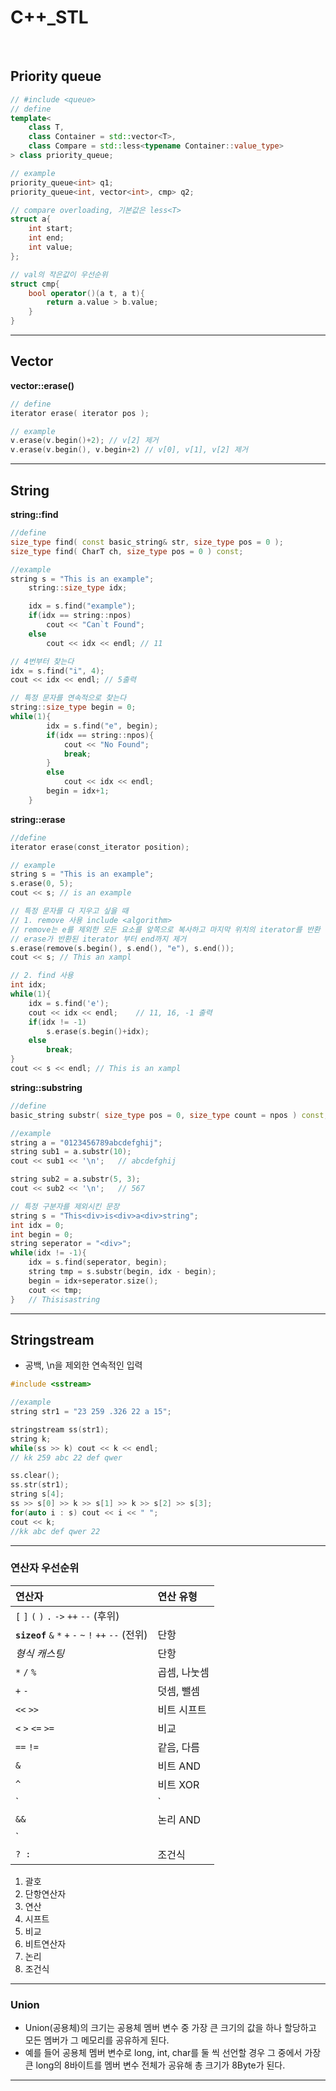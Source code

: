 # C++_STL

<Br>

## Priority queue

```c++
// #include <queue>
// define 
template<
    class T,
    class Container = std::vector<T>,
    class Compare = std::less<typename Container::value_type>
> class priority_queue;

// example
priority_queue<int> q1;
priority_queue<int, vector<int>, cmp> q2;

// compare overloading, 기본값은 less<T>
struct a{
    int start;
    int end;
    int value;
};

// val의 작은값이 우선순위
struct cmp{
    bool operator()(a t, a t){
        return a.value > b.value;
    }
}
```

---

## Vector

**vector::erase()**

```c++
// define
iterator erase( iterator pos );

// example
v.erase(v.begin()+2); // v[2] 제거
v.erase(v.begin(), v.begin+2) // v[0], v[1], v[2] 제거
```



---

## String

**string::find**

```c++
//define
size_type find( const basic_string& str, size_type pos = 0 );
size_type find( CharT ch, size_type pos = 0 ) const;

//example
string s = "This is an example";
    string::size_type idx;

    idx = s.find("example");
    if(idx == string::npos)
        cout << "Can`t Found";
    else
        cout << idx << endl; // 11

// 4번부터 찾는다
idx = s.find("i", 4);
cout << idx << endl; // 5출력

// 특정 문자를 연속적으로 찾는다
string::size_type begin = 0;
while(1){
        idx = s.find("e", begin);
        if(idx == string::npos){
            cout << "No Found";
            break;
        }
        else
            cout << idx << endl;
        begin = idx+1;
    }
```

**string::erase**

```c++
//define
iterator erase(const_iterator position);

// example
string s = "This is an example";
s.erase(0, 5);
cout << s; // is an example

// 특정 문자를 다 지우고 싶을 때
// 1. remove 사용 include <algorithm>
// remove는 e를 제외한 모든 요소를 앞쪽으로 복사하고 마지막 위치의 iterator를 반환
// erase가 반환된 iterator 부터 end까지 제거
s.erase(remove(s.begin(), s.end(), "e"), s.end());
cout << s; // This an xampl

// 2. find 사용
int idx;
while(1){
    idx = s.find('e');
    cout << idx << endl;	// 11, 16, -1 출력
    if(idx != -1)
        s.erase(s.begin()+idx);
    else
        break;
}
cout << s << endl; // This is an xampl
```

**string::substring**

```c++
//define
basic_string substr( size_type pos = 0, size_type count = npos ) const;

//example
string a = "0123456789abcdefghij";
string sub1 = a.substr(10);
cout << sub1 << '\n';	// abcdefghij

string sub2 = a.substr(5, 3);
cout << sub2 << '\n';	// 567

// 특정 구분자를 제외시킨 문장
string s = "This<div>is<div>a<div>string";
int idx = 0;
int begin = 0;
string seperator = "<div>";
while(idx != -1){
    idx = s.find(seperator, begin);
    string tmp = s.substr(begin, idx - begin);
    begin = idx+seperator.size();
    cout << tmp;
}	// Thisisastring
```



---

## Stringstream

* 공백, \n을 제외한 연속적인 입력

```c++
#include <sstream>

//example
string str1 = "23 259 .326 22 a 15"; 

stringstream ss(str1);
string k; 
while(ss >> k) cout << k << endl;
// kk 259 abc 22 def qwer

ss.clear();
ss.str(str1);
string s[4];
ss >> s[0] >> k >> s[1] >> k >> s[2] >> s[3];
for(auto i : s) cout << i << " "; 
cout << k;
//kk abc def qwer 22


```



---

### 연산자 우선순위

| 연산자                                                | 연산 유형    |
| :---------------------------------------------------- | :----------- |
| `[` `]` `(` `)` `.` `->` `++` `--` (후위)             |              |
| **`sizeof`** `&` `*` `+` `-` `~` `!` `++` `--` (전위) | 단항         |
| *형식 캐스팅*                                         | 단항         |
| `*` `/` `%`                                           | 곱셈, 나눗셈 |
| `+` `-`                                               | 덧셈, 뺄셈   |
| `<<` `>>`                                             | 비트 시프트  |
| `<` `>` `<=` `>=`                                     | 비교         |
| `==` `!=`                                             | 같음, 다름   |
| `&`                                                   | 비트 AND     |
| `^`                                                   | 비트 XOR     |
| `|`                                                   | 비트 OR      |
| `&&`                                                  | 논리 AND     |
| `||`                                                  | 논리 OR      |
| `? :`                                                 | 조건식       |

1. 괄호
2. 단항연산자
3. 연산
4. 시프트
5. 비교
6. 비트연산자
7. 논리
8. 조건식

---

### Union

*  Union(공용체)의 크기는 공용체 멤버 변수 중 가장 큰 크기의 값을 하나 할당하고 모든 멤버가 그 메모리를 공유하게 된다.
* 예를 들어 공용체 멤버 변수로 long, int, char를 둘 씩 선언할 경우 그 중에서 가장 큰 long의 8바이트를 멤버 변수 전체가 공유해 총 크기가 8Byte가 된다.

---

